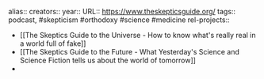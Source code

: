alias::
creators::
year::
URL:: https://www.theskepticsguide.org/
tags:: podcast, #skepticism #orthodoxy #science #medicine 
rel-projects::


- [[The Skeptics Guide to the Universe - How to know what's really real in a world full of fake]]
- [[The Skeptics Guide to the Future - What Yesterday's Science and Science Fiction tells us about the world of tomorrow]]
-